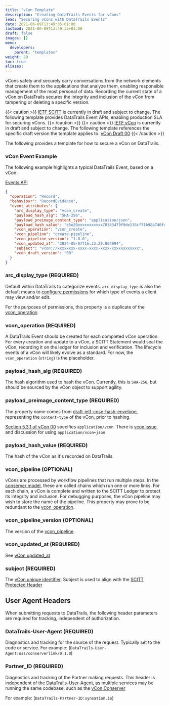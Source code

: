 ```yaml
---
title: "vCon Template"
description: "Creating DataTrails Events for vCons"
lead: "Securing vCons with DataTrails Events"
date: 2021-06-09T13:49:35+01:00
lastmod: 2021-06-09T13:49:35+01:00
draft: false
images: []
menu:
  developers:
    parent: "templates"
weight: 20
toc: true
aliases:
---
```

vCons safely and securely carry conversations from the network elements that create them to the applications that analyze them, enabling responsible management of the most personal of data.
Recording the current state of a vCon on DataTrails secures the integrity and inclusion of the vCon from tampering or deleting a specific version.

{{< caution >}}
[IETF SCITT](https://datatracker.ietf.org/wg/scitt/about/) is currently in draft and subject to change.
The following template provides DataTrails Event APIs, enabling production SLA for securing vCons.
{{< /caution >}}
{{< caution >}}
[IETF vCon](https://datatracker.ietf.org/wg/vcon/about/) is currently in draft and subject to change.
The following template references the specific draft version the template applies to.
[vCon Draft 00](https://datatracker.ietf.org/doc/draft-vcon-vcon-container/00/)
{{< /caution >}}

The following provides a template for how to secure a vCon on DataTrails.

### vCon Event Example

The following example highlights a typical DataTrails Event, based on a vCon:

[Events API](../../api-reference/events-api/)

```json
{
  "operation": "Record",
  "behaviour": "RecordEvidence",
  "event_attributes": {
    "arc_display_type": "vcon_create",
    "payload_hash_alg": "SHA-256",
    "payload_preimage_content_type": "application/json",
    "payload_hash_value": "e5e20exxxxxxxxxx78383479f9de138cf71b98b740fd5d7ee3xxxxxxxxxxde05",
    "vcon_operation": "vcon_create",
    "vcon_pipeline": "create-pipeline",
    "vcon_pipeline_version": "1.0.0",
    "vcon_updated_at": "2024-05-07T16:33:29.004994",
    "subject": "vcon://xxxxxxxx-xxxx-xxxx-xxxx-xxxxxxxxxxxx",
    "vcon_draft_version": "00"
  }
}
```

### arc_display_type (REQUIRED)

Default within DataTrails to categorize events.
`arc_display_type` is also the default means to [configure permissions](https://docs.datatrails.ai/platform/administration/sharing-access-inside-your-tenant/) for which type of events a client may view and/or edit.

For the purposes of permissions, this property is a duplicate of the [vcon_operation](#vcon_operation)

### vcon_operation (REQUIRED)

A DataTrails Event should be created for each completed vCon operation.
For every creation and update to a vCon, a SCITT Statement would seal the vCon, recording it on the ledger for inclusion and verification.
The lifecycle events of a vCon will likely evolve as a standard.
For now, the `vcon_operation` (`string`) is the placeholder.

### payload_hash_alg (REQUIRED)

The hash algorithm used to hash the vCon.
Currently, this is `SHA-256`, but should be sourced by the vCon object to support agility.

### payload_preimage_content_type (REQUIRED)

The property name comes from [draft-ietf-cose-hash-envelope](https://datatracker.ietf.org/doc/draft-steele-cose-hash-envelope/), representing the `content-type` of the vCon, prior to hashing.

[Section 5.3.1 of vCon 00](https://www.ietf.org/archive/id/draft-vcon-vcon-container-00.html#section-5.3.1) specifies `application/vcon`.
There is [vcon issue](https://github.com/ietf-wg-vcon/draft-ietf-vcon-vcon-container/issues/7), and discussion for using `application/vcon+json`

### payload_hash_value (REQUIRED)

The hash of the vCon as it's recorded on DataTrails.

### vcon_pipeline (OPTIONAL)

vCons are processed by workflow pipelines that run multiple steps.
In the [conserver model](https://www.conserver.io/), these are called chains which run one or more links.
For each chain, a vCon is complete and written to the SCITT Ledger to protect its integrity and inclusion.
For debugging purposes, the vCon pipeline may wish to store the name of the pipeline.
This property may prove to be redundant to the [vcon_operation](#vcon_operation).

### vcon_pipeline_version (OPTIONAL)

The version of the [vcon_pipeline](#vcon_pipeline).

### vcon_updated_at (REQUIRED)

See [vCon updated_at](https://www.ietf.org/archive/id/draft-ietf-vcon-vcon-container-00.html#name-updated_at)

### subject (REQUIRED)

The [vCon unique identifier](https://www.ietf.org/archive/id/draft-ietf-vcon-vcon-container-00.html#name-uuid).
Subject is used to align with the [SCITT Protected Header](https://www.ietf.org/archive/id/draft-ietf-scitt-architecture-08.html#:~:text=Subject:)

## User Agent Headers

When submitting requests to DataTrails, the following header parameters are required for tracking, independent of authorization.

### DataTrails-User-Agent (REQUIRED)

Diagnostics and tracking for the source of the request.
Typically set to the code or service.
For example: (`DataTrails-User-Agent:oss/conserverlink/0.1.0`)

### Partner_ID (REQUIRED)

Diagnostics and tracking of the Partner making requests.
This header is independent of the [DataTrails-User-Agent](#datatrails-user-agent), as multiple services may be running the same codebase, such as the [vCon Conserver](https://github.com/vcon-dev/vcon-server/)

For example: (`DataTrails-Partner-ID:synsation.io`)
